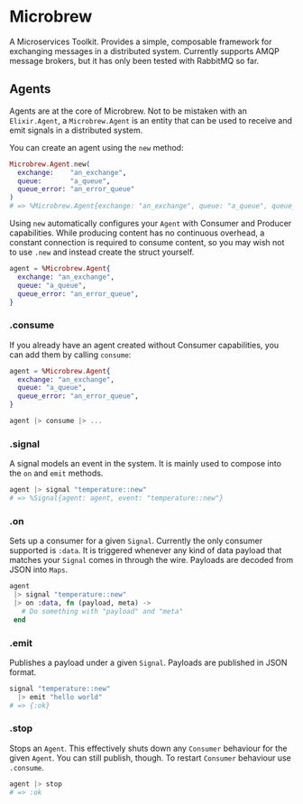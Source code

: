 # Microbrew
A Microservices Toolkit. Provides a simple, composable framework for exchanging messages in a distributed system. Currently supports AMQP message brokers, but it has only been tested with RabbitMQ so far.

## Agents
Agents are at the core of Microbrew.
Not to be mistaken with an `Elixir.Agent`, a `Microbrew.Agent` is an entity that
can be used to receive and emit signals in a distributed system.

You can create an agent using the `new` method:

```elixir
Microbrew.Agent.new(
  exchange:    "an_exchange",
  queue:       "a_queue",
  queue_error: "an_error_queue"
)
# => %Microbrew.Agent{exchange: "an_exchange", queue: "a_queue", queue_error: "an_error_queue"}
```

Using `new` automatically configures your `Agent` with Consumer and Producer
capabilities. While producing content has no continuous overhead, a constant
connection is required to consume content, so you may wish not to use `.new` and
instead create the struct yourself.

```elixir
agent = %Microbrew.Agent{
  exchange: "an_exchange",
  queue: "a_queue",
  queue_error: "an_error_queue",
}
```

### .consume
If you already have an agent created without Consumer capabilities, you can
add them by calling `consume`:

```elixir
agent = %Microbrew.Agent{
  exchange: "an_exchange",
  queue: "a_queue",
  queue_error: "an_error_queue",
}

agent |> consume |> ...
```

### .signal
A signal models an event in the system. It is mainly used to compose into the
`on` and `emit` methods.

```elixir
agent |> signal "temperature::new"
# => %Signal{agent: agent, event: "temperature::new"}
```

### .on
Sets up a consumer for a given `Signal`. Currently the only consumer supported
is `:data`. It is triggered whenever any kind of data payload that matches your
`Signal` comes in through the wire. Payloads are decoded from JSON into `Maps`.

```elixir
agent
 |> signal "temperature::new"
 |> on :data, fn (payload, meta) ->
   # Do something with "payload" and "meta"
 end
```

### .emit
Publishes a payload under a given `Signal`. Payloads are published in
JSON format.

```elixir
signal "temperature::new"
  |> emit "hello world"
# => {:ok}
```

### .stop
Stops an `Agent`. This effectively shuts down any `Consumer` behaviour for the
given `Agent`. You can still publish, though. To restart `Consumer` behaviour use
`.consume`.

```elixir
agent |> stop
# => :ok
```
